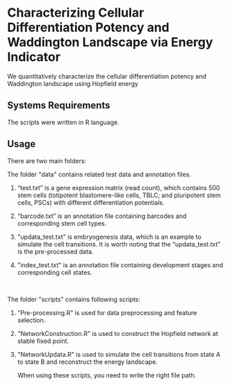 # Characterizing Cellular Differentiation Potency and Waddington Landscape via Energy Indicator

We quantitatively characterize the cellular differentiation potency and Waddington landscape using Hopfield energy

 

## Systems Requirements

 

The scripts were written in R language.

##  

## Usage

 

There are two main folders:

 

The folder "data" contains related test data and annotation files.

1. “test.txt” is a gene expression matrix (read count), which contains 500 stem cells (totipotent blastomere-like cells, TBLC; and pluripotent stem cells, PSCs) with different differentiation potentials.


2. “barcode.txt” is an annotation file containing barcodes and corresponding stem cell types.


3. "updata_test.txt" is embryogenesis data, which is an example to simulate the cell transitions. It is worth noting that the “updata_test.txt” is the pre-processed data.


4. "index_test.txt" is an annotation file containing development stages and corresponding cell states.

   ​

The folder "scripts" contains following scripts: 

1. "Pre-processing.R" is used for data preprocessing and feature selection.

2. "NetworkConstruction.R" is used to construct the Hopfield network at stable fixed point.

3. "NetworkUpdata.R" is used to simulate the cell transitions from state A to state B and reconstruct the energy landscape.

   When using these scripts, you need to write the right file path.

